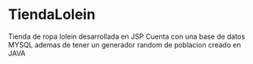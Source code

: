 # TiendaLolein
Tienda de ropa lolein desarrollada en JSP
Cuenta con una base de datos MYSQL ademas de tener un generador random de poblacion creado en JAVA
